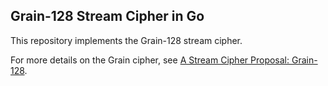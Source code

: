 ## Grain-128 Stream Cipher in Go

This repository implements the Grain-128 stream cipher.

For more details on the Grain cipher, see [A Stream Cipher Proposal: Grain-128](https://www.ecrypt.eu.org/stream/p3ciphers/grain/Grain_p3.pdf).
